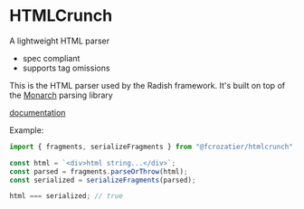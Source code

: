 # HTMLCrunch

A lightweight HTML parser

- spec compliant
- supports tag omissions

This is the HTML parser used by the Radish framework. It's built on top of the
[Monarch](https://github.com/fcrozatier/monarch) parsing library

[documentation](https://jsr.io/@radish/htmlcrunch)

Example:

```ts
import { fragments, serializeFragments } from "@fcrozatier/htmlcrunch";

const html = `<div>html string...</div>`;
const parsed = fragments.parseOrThrow(html);
const serialized = serializeFragments(parsed);

html === serialized; // true
```
